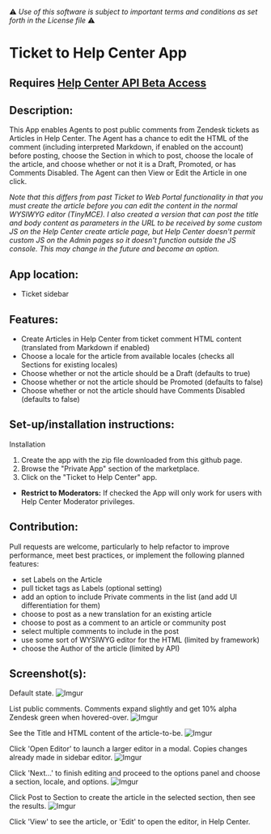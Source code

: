 :warning: *Use of this software is subject to important terms and conditions as set forth in the License file* :warning:

# Ticket to Help Center App

## Requires [Help Center API Beta Access](https://zendesk.wufoo.com/forms/help-center-api-beta-sign-up/)

## Description:

This App enables Agents to post public comments from Zendesk tickets as Articles in Help Center. The Agent has a chance to edit the HTML of the comment (including interpreted Markdown, if enabled on the account) before posting, choose the Section in which to post, choose the locale of the article, and choose whether or not it is a Draft, Promoted, or has Comments Disabled. The Agent can then View or Edit the Article in one click.

*Note that this differs from past Ticket to Web Portal functionality in that you must create the article before you can edit the content in the normal WYSIWYG editor (TinyMCE). I also created a version that can post the title and body content as parameters in the URL to be received by some custom JS on the Help Center create article page, but Help Center doesn't permit custom JS on the Admin pages so it doesn't function outside the JS console. This may change in the future and become an option.*

## App location:

* Ticket sidebar

## Features:

* Create Articles in Help Center from ticket comment HTML content (translated from Markdown if enabled)
* Choose a locale for the article from available locales (checks all Sections for existing locales)
* Choose whether or not the article should be a Draft (defaults to true)
* Choose whether or not the article should be Promoted (defaults to false)
* Choose whether or not the article should have Comments Disabled (defaults to false)

## Set-up/installation instructions:

Installation

1. Create the app with the zip file downloaded from this github page.
2. Browse the "Private App" section of the marketplace.
3. Click on the "Ticket to Help Center" app.


* **Restrict to Moderators:** If checked the App will only work for users with Help Center Moderator privileges.

## Contribution:

Pull requests are welcome, particularly to help refactor to improve performance, meet best practices, or implement the following planned features:
- set Labels on the Article
- pull ticket tags as Labels (optional setting)
- add an option to include Private comments in the list (and add UI differentiation for them)
- choose to post as a new translation for an existing article
- choose to post as a comment to an article or community post
- select multiple comments to include in the post
- use some sort of WYSIWYG editor for the HTML (limited by framework)
- choose the Author of the article (limited by API)


## Screenshot(s):
Default state.
![Imgur](http://i.imgur.com/Ugub0su.png)


List public comments.
Comments expand slightly and get 10% alpha Zendesk green when hovered-over.
![Imgur](http://i.imgur.com/SDrOFc4.png)

See the Title and HTML content of the article-to-be.
![Imgur](http://i.imgur.com/NcZJHr5.png)

Click 'Open Editor' to launch a larger editor in a modal. Copies changes already made in sidebar editor.
![Imgur](http://i.imgur.com/GSPqJ6r.png)


Click 'Next...' to finish editing and proceed to the options panel and choose a section, locale, and options.
![Imgur](http://i.imgur.com/IqTZgt6.png)


Click Post to Section to create the article in the selected section, then see the results.
![Imgur](http://i.imgur.com/lipGnWP.png)


Click 'View' to see the article, or 'Edit' to open the editor, in Help Center.


